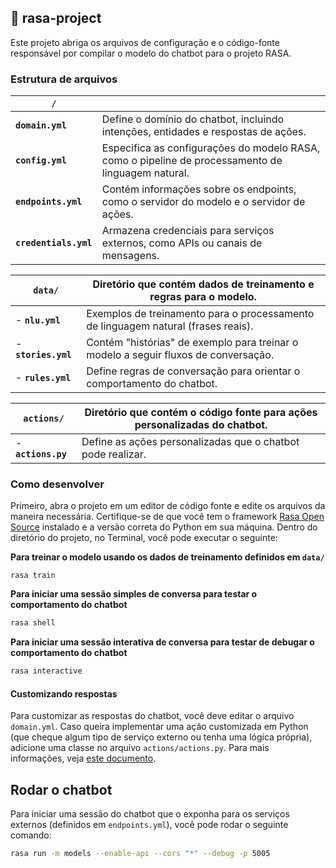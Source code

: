 ## 🤖 rasa-project

Este projeto abriga os arquivos de configuração e o código-fonte responsável por compilar o modelo do chatbot para o projeto RASA.

### Estrutura de arquivos

| **`/`**                  |                                                                                             |
|--------------------------|---------------------------------------------------------------------------------------------|
| **`domain.yml`**         | Define o domínio do chatbot, incluindo intenções, entidades e respostas de ações.           |
| **`config.yml`**         | Especifica as configurações do modelo RASA, como o pipeline de processamento de linguagem natural. |
| **`endpoints.yml`**      | Contém informações sobre os endpoints, como o servidor do modelo e o servidor de ações.     |
| **`credentials.yml`**    | Armazena credenciais para serviços externos, como APIs ou canais de mensagens.              |

| **`data/`**              | Diretório que contém dados de treinamento e regras para o modelo.                           |
|--------------------------|---------------------------------------------------------------------------------------------|
| - **`nlu.yml`**          | Exemplos de treinamento para o processamento de linguagem natural (frases reais).           |
| - **`stories.yml`**      | Contém "histórias" de exemplo para treinar o modelo a seguir fluxos de conversação.         |
| - **`rules.yml`**        | Define regras de conversação para orientar o comportamento do chatbot.                      |

| **`actions/`**           | Diretório que contém o código fonte para ações personalizadas do chatbot.                   |
|--------------------------|---------------------------------------------------------------------------------------------|
| - **`actions.py`**       | Define as ações personalizadas que o chatbot pode realizar.                                 |

### Como desenvolver

Primeiro, abra o projeto em um editor de código fonte e edite os arquivos da maneira necessária. Certifique-se de que você tem o framework [Rasa Open Source](https://rasa.com/docs/rasa/installation/installing-rasa-open-source/) instalado e a versão correta do Python em sua máquina. Dentro do diretório do projeto, no Terminal, você pode executar o seguinte:

**Para treinar o modelo usando os dados de treinamento definidos em `data/`** 
```
rasa train
```

**Para iniciar uma sessão simples de conversa para testar o comportamento do chatbot**
```bash
rasa shell
```

**Para iniciar uma sessão interativa de conversa para testar de debugar o comportamento do chatbot**
```bash
rasa interactive
```

#### Customizando respostas

Para customizar as respostas do chatbot, você deve editar o arquivo `domain.yml`. Caso queira implementar uma ação customizada em Python (que cheque algum tipo de serviço externo ou tenha uma lógica própria), adicione uma classe no arquivo `actions/actions.py`. Para mais informações, veja [este documento](https://rasa.com/docs/rasa/actions/).

## Rodar o chatbot

Para iniciar uma sessão do chatbot que o exponha para os serviços externos (definidos em `endpoints.yml`), você pode rodar o seguinte comando: 

```bash
rasa run -m models --enable-api --cors "*" --debug -p 5005
```
